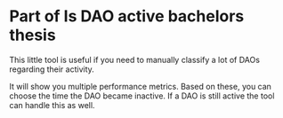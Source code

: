 # Part of Is DAO active bachelors thesis

This little tool is useful if you need to manually classify a lot of DAOs regarding their activity.

It will show you multiple performance metrics. Based on these, you can choose the time the DAO became inactive. If a DAO is still active the tool can handle this as well.

